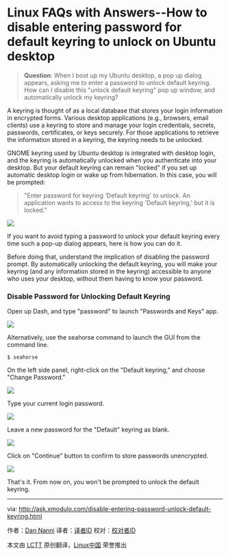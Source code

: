 Linux FAQs with Answers--How to disable entering password for default keyring to unlock on Ubuntu desktop
================================================================================
> **Question**: When I boot up my Ubuntu desktop, a pop up dialog appears, asking me to enter a password to unlock default keyring. How can I disable this "unlock default keyring" pop up window, and automatically unlock my keyring? 

A keyring is thought of as a local database that stores your login information in encrypted forms. Various desktop applications (e.g., browsers, email clients) use a keyring to store and manage your login credentials, secrets, passwords, certificates, or keys securely. For those applications to retrieve the information stored in a keyring, the keyring needs to be unlocked.

GNOME keyring used by Ubuntu desktop is integrated with desktop login, and the keyring is automatically unlocked when you authenticate into your desktop. But your default keyring can remain "locked" if you set up automatic desktop login or wake up from hibernation. In this case, you will be prompted:

> "Enter password for keyring 'Default keyring' to unlock. An application wants to access to the keyring 'Default keyring,' but it is locked."

![](https://farm9.staticflickr.com/8787/16716456754_309c39513c_o.png)

If you want to avoid typing a password to unlock your default keyring every time such a pop-up dialog appears, here is how you can do it.

Before doing that, understand the implication of disabling the password prompt. By automatically unlocking the default keyring, you will make your keyring (and any information stored in the keyring) accessible to anyone who uses your desktop, without them having to know your password.

### Disable Password for Unlocking Default Keyring ###

Open up Dash, and type "password" to launch "Passwords and Keys" app.

![](https://farm8.staticflickr.com/7709/17312949416_ed9c4fbe2d_b.jpg)

Alternatively, use the seahorse command to launch the GUI from the command line.

    $ seahorse 

On the left side panel, right-click on the "Default keyring," and choose "Change Password."

![](https://farm8.staticflickr.com/7740/17159959750_ba5b675b00_b.jpg)

Type your current login password.

![](https://farm8.staticflickr.com/7775/17347551135_ce09260818_b.jpg)

Leave a new password for the "Default" keyring as blank.

![](https://farm8.staticflickr.com/7669/17345663222_c9334c738b_c.jpg)

Click on "Continue" button to confirm to store passwords unencrypted.

![](https://farm8.staticflickr.com/7761/17152692309_ce3891a0d9_c.jpg)

That's it. From now on, you won't be prompted to unlock the default keyring.

--------------------------------------------------------------------------------

via: http://ask.xmodulo.com/disable-entering-password-unlock-default-keyring.html

作者：[Dan Nanni][a]
译者：[译者ID](https://github.com/译者ID)
校对：[校对者ID](https://github.com/校对者ID)

本文由 [LCTT](https://github.com/LCTT/TranslateProject) 原创翻译，[Linux中国](https://linux.cn/) 荣誉推出

[a]:http://ask.xmodulo.com/author/nanni